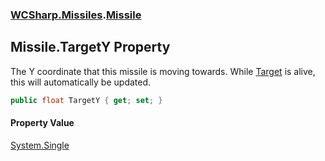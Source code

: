 ### [WCSharp.Missiles](WCSharp.Missiles.md 'WCSharp.Missiles').[Missile](WCSharp.Missiles.Missile.md 'WCSharp.Missiles.Missile')

## Missile.TargetY Property

The Y coordinate that this missile is moving towards. While [Target](WCSharp.Missiles.Missile.Target.md 'WCSharp.Missiles.Missile.Target') is alive, this will automatically be updated.

```csharp
public float TargetY { get; set; }
```

#### Property Value
[System.Single](https://docs.microsoft.com/en-us/dotnet/api/System.Single 'System.Single')
